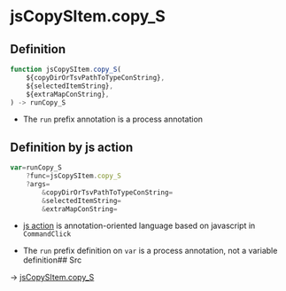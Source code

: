 # jsCopySItem.copy_S

## Definition

```js.js
function jsCopySItem.copy_S(
	${copyDirOrTsvPathToTypeConString},
	${selectedItemString},
	${extraMapConString},
) -> runCopy_S
```

- The `run` prefix annotation is a process annotation
## Definition by js action

```js.js
var=runCopy_S
	?func=jsCopySItem.copy_S
	?args=
		&copyDirOrTsvPathToTypeConString=
		&selectedItemString=
		&extraMapConString=
```

- [js action](#) is annotation-oriented language based on javascript in `CommandClick`

- The `run` prefix definition on `var` is a process annotation, not a variable definition## Src

-> [jsCopySItem.copy_S](https://github.com/puutaro/CommandClick/blob/master/app/src/main/java/com/puutaro/commandclick/fragment_lib/terminal_fragment/js_interface/list_index/JsCopySItem.kt#L32)


